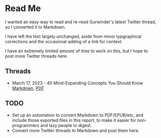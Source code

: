 # Read Me

I wanted an easy way to read and re-read Gurwinder's latest Twitter thread, so I converted it to Markdown.

I have left the text largely unchanged, aside from minor typgraphical corrections and the occasional adding of a link for context.

I have an extremely limited amount of time to work on this, but I hope to post more Twitter threads here.

## Threads
- March 17, 2023 - 40 Mind-Expanding Concepts You Should Know [Markdown](2023-03-17.markdown), [PDF](2023-03-17.pdf)


## TODO

- Set up an automation to convert Markdown to PDF/EPUB/etc, and include those exported files in this report, to make it easier for non-programmers and lazy people to digest.
- Convert more Twitter threads to Markdown and post them here.